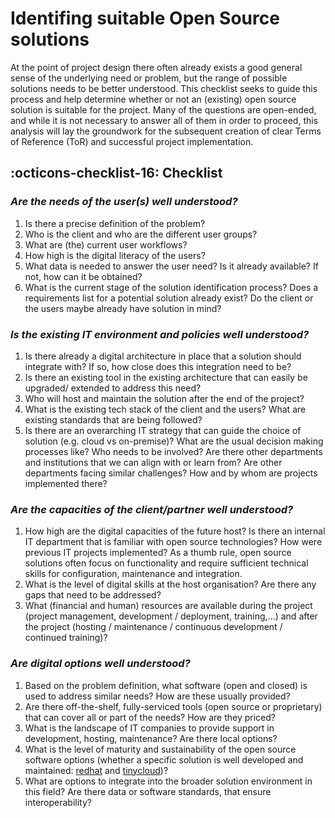 # Identifing suitable Open Source solutions

At the point of project design there often already exists a good  general sense of the underlying need or problem, but the range of possible solutions needs to be better understood. This checklist seeks to guide this process and help determine whether or not an (existing) open source solution is suitable for the project.  Many of the questions are open-ended, and while it is not necessary to answer all of them in order to proceed, this analysis will lay the groundwork for the subsequent creation of clear Terms of Reference (ToR) and successful project implementation.

## :octicons-checklist-16: Checklist

### *Are the needs of the user(s) well understood?*
1. Is there a precise definition of the problem? 
1. Who is the client and who are the different user groups?
1. What are (the) current user workflows?
1. How high is the digital literacy of the users?
1. What data is needed to answer the user need? Is it already available?  If not, how can it be obtained? 
1. What is the current stage of the solution identification process? Does a requirements list for a potential solution already exist? Do the client or the users maybe already have solution in mind?

### *Is the existing IT environment and policies well understood?*
1. Is there already a digital architecture  in place that a solution should integrate with? If so, how close does this integration need to be?
1. Is there an existing tool in the existing architecture that can easily be upgraded/ extended to address this need?
1. Who will host and maintain the solution after the end of the project?
1. What is the existing tech stack of the client and the users? What are existing standards that are being followed?
1. Is there are an overarching IT strategy that can guide the choice of solution (e.g. cloud vs on-premise)? What are the usual decision making processes like? Who needs to be involved? Are there other departments and institutions that we can align with or learn from? Are other departments facing similar challenges? How and by whom are projects implemented there?

### *Are the capacities of the client/partner well understood?*
1. How high are the digital capacities of the future host? Is there an internal IT department that is familiar with open source technologies? How were previous IT projects implemented? As a thumb rule, open source solutions often focus on functionality and require sufficient technical skills for configuration, maintenance and integration.
1. What is the level of digital skills at the host organisation? Are there any gaps that need to be addressed?
1. What (financial and human) resources are available during the project (project management, development / deployment, training,...) and after the project (hosting / maintenance / continuous development / continued training)?

### *Are digital options well understood?*
1. Based on the problem definition, what software (open and closed) is used to address similar needs? How are these usually provided? 
1. Are there off-the-shelf, fully-serviced  tools (open source or proprietary) that can cover all or part of the needs? How are they priced?
1. What is the landscape of IT companies to provide support in development, hosting, maintenance? Are there local options?
1. What is the level of maturity and sustainability of the open source software options (whether a specific solution is well developed and maintained: [redhat](https://www.redhat.com/en/resources/open-source-project-health-checklist) and [tinycloud](https://www.tiny.cloud/software-evaluation-criteria-checklist/))?
1. What are options to integrate into the broader solution environment in this field? Are there data or software standards, that ensure interoperability?